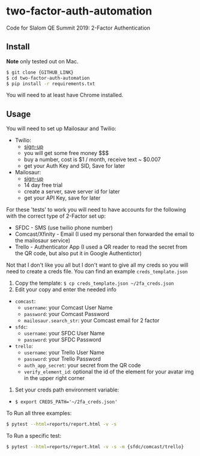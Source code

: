 # two-factor-auth-automation
Code for Slalom QE Summit 2019: 2-Factor Authentication


## Install

**Note** only tested out on Mac.

```bash
$ git clone {GITHUB_LINK}
$ cd two-factor-auth-automation
$ pip install -r requirements.txt
```

You will need to at least have Chrome installed.

## Usage

You will need to set up Mailosaur and Twilio:

* Twilio:
  * [sign-up](https://www.twilio.com/try-twilio)
  * you will get some free money $$$
  * buy a number, cost is $1 / month, receive text ~ $0.007
  * get your Auth Key and SID, Save for later
* Mailosaur:
  * [sign-up](https://mailosaur.com/app/free-trial/)
  * 14 day free trial
  * create a server, save server id for later
  * get your API Key, save for later

For these 'tests' to work you will need to have accounts for the following with the correct type of 2-Factor set up:

* SFDC - SMS (use twilio phone number)
* Comcast/Xfinity - Email (I used my personal then forwarded the email to the mailosaur service)
* Trello - Authenticator App (I used a QR reader to read the secret from the QR code, but also put it in Google Authentictor)

Not that I don't like you all but I don't want to give all my creds so you will need to create a creds file.  You can find an example `creds_template.json`

1. Copy the template: `$ cp creds_template.json ~/2fa_creds.json`
1. Edit your copy and enter the needed info
  * `comcast`:
    * `username`: your Comcast User Name
    * `password`: your Comcast Password
    * `mailosaur.search_str`: your Comcast email for 2 factor
  * `sfdc`:
    * `username`: your SFDC User Name
    * `password`: your SFDC Password
  * `trello`:
    * `username`: your Trello User Name
    * `password`: your Trello Password
    * `auth_app_secret`: your secret from the QR code
    * `verify_element_id`: optional the id of the element for your avatar img in the upper right corner
1. Set your creds path environment variable:
  * `$ export CREDS_PATH='~/2fa_creds.json'`

To Run all three examples:

```bash
$ pytest --html=reports/report.html -v -s
```

To Run a specific test:

```bash
$ pytest --html=reports/report.html -v -s -m {sfdc/comcast/trello}
```
